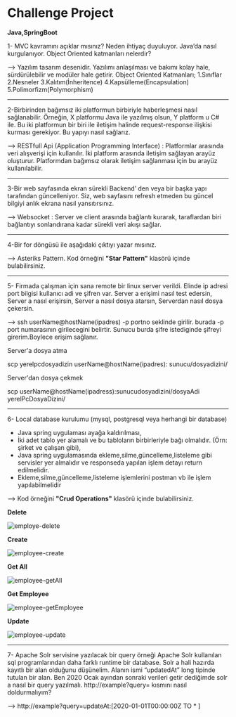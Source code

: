 # Challenge Project
 **Java,SpringBoot**

 1- MVC kavramını açıklar mısınız? Neden ihtiyaç duyuluyor. Java’da nasıl kurgulanıyor. Object Oriented katmanları nelerdir?

--> Yazılım tasarım desenidir. Yazılımı anlaşılması ve bakımı kolay hale, sürdürülebilir ve modüler hale getirir.
Object Oriented Katmanları;
1.Sınıflar
2.Nesneler
3.Kalıtım(İnheritence)
4.Kapsülleme(Encapsulation)
5.Polimorfizm(Polymorphism)

*******************************************************************************************************************************************************************************

2-Birbirinden bağımsız iki platformun birbiriyle haberleşmesi nasıl sağlanabilir. Örneğin, X platformu Java ile yazılmış olsun, Y platform u C# ile. Bu iki platformun bir biri ile iletişim halinde request-response ilişkisi kurması gerekiyor. Bu yapıyı nasıl sağlarız.

--> RESTfull Api (Application Programming Interface) : Platformlar arasında veri alışverişi için kullanılır. İki platform arasında iletişim sağlayan arayüz oluşturur.
Platformdan bağımsız olarak iletişim sağlanması için bu arayüz kullanılabilir.

*******************************************************************************************************************************************************************************

3-Bir web sayfasında ekran sürekli Backend’ den veya bir başka yapı tarafından güncelleniyor. Siz, web sayfasını refresh etmeden bu güncel bilgiyi anlık ekrana nasıl yansıtırsınız.

--> Websocket : Server ve client arasında bağlantı kurarak, taraflardan biri bağlantıyı sonlandırana kadar sürekli veri akışı sağlar.

*******************************************************************************************************************************************************************************

4-Bir for döngüsü ile aşağıdaki çıktıyı yazar mısınız.


--> Asteriks Pattern. Kod örneğini **"Star Pattern"** klasörü içinde bulabilirsiniz.

*********************************************************************************************************************************************************************************

5- Firmada çalışman için sana remote bir linux server verildi. Elinde ip adresi port bilgisi kullanıcı adi ve şifren var. Server a erişimi nasıl test edersin, Server a nasıl erişirsin, Server a nasıl dosya atarsın, Serverdan nasıl dosya çekersin.

--> ssh userName@hostName(ipadres) -p portno seklinde girilir. burada -p port numarasının girilecegini belirtir.
Sunucu burda şifre istediginde şifreyi girerim.Boylece erişim sağlanır.

Server'a dosya atma

scp yerelpcdosyadizin userName@hostName(ipadres): sunucu/dosyadizini/ 

Server'dan dosya çekmek

scp userName@hostName(ipadress):sunucudosyadizini/dosyaAdi yerelPcDosyaDizini/

**********************************************************************************************************************************************************************************

6- Local database kurulumu (mysql, postgresql veya herhangi bir database)
- Java spring uygulaması ayağa kaldırılması,
- İki adet tablo yer alamalı ve bu tabloların birbirleriyle bağı olmalıdır. (Örn: şirket ve çalışan gibi),
- Java spring uygulamasında ekleme,silme,güncelleme,listeleme gibi servisler yer almalıdır ve responseda yapılan işlem detayı return edilmelidir.
- Ekleme,silme,güncelleme,listeleme işlemlerini postman vb ile işlem yapılabilmelidir

--> Kod örneğini **"Crud Operations"** klasörü içinde bulabilirsiniz.

**Delete**

![employe-delete](https://github.com/emreirgoren/challengeProject/assets/131880110/2501f38f-359d-49b2-a264-a2bb6c8941de)


**Create**

![employee-create](https://github.com/emreirgoren/challengeProject/assets/131880110/5e79bd1e-da96-4df2-85ac-81bdfd360caa)


**Get All**

![employee-getAll](https://github.com/emreirgoren/challengeProject/assets/131880110/099f9e66-d12b-43d6-9ce6-46ca318dd63c)

**Get Employee**

![employee-getEmployee](https://github.com/emreirgoren/challengeProject/assets/131880110/e048d63c-ebf1-499e-9623-14dec3f355c3)

**Update**

![employee-update](https://github.com/emreirgoren/challengeProject/assets/131880110/10697c89-1868-449c-b4db-4bf922fa3b70)


*********************************************************************************************************************************************************************************

7- Apache Solr servisine yazılacak bir query örneği Apache Solr kullanılan sql 
programlarından daha farklı runtime bir database. Solr a hali hazırda kayıtlı bir alan olduğunu 
düşünelim. Alanın ismi “updatedAt” long tipinde tutulan bir alan. Ben 2020 Ocak ayından 
sonraki verileri getir dediğimde solr a nasıl bir query yazılmalı. http://example?query=
kısmını nasıl doldurmalıyım?

--> http://example?query=updateAt:[2020-01-01T00:00:00Z TO * ]

